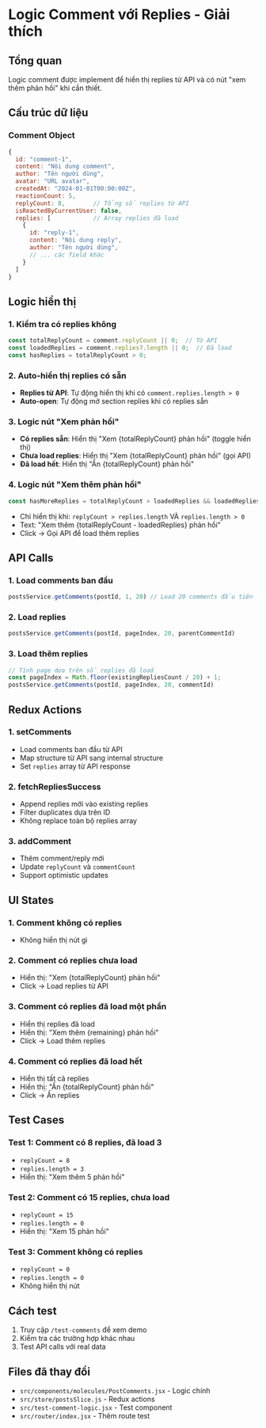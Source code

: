 # Logic Comment với Replies - Giải thích

## Tổng quan
Logic comment được implement để hiển thị replies từ API và có nút "xem thêm phản hồi" khi cần thiết.

## Cấu trúc dữ liệu

### Comment Object
```javascript
{
  id: "comment-1",
  content: "Nội dung comment",
  author: "Tên người dùng",
  avatar: "URL avatar",
  createdAt: "2024-01-01T00:00:00Z",
  reactionCount: 5,
  replyCount: 8,        // Tổng số replies từ API
  isReactedByCurrentUser: false,
  replies: [            // Array replies đã load
    {
      id: "reply-1",
      content: "Nội dung reply",
      author: "Tên người dùng",
      // ... các field khác
    }
  ]
}
```

## Logic hiển thị

### 1. Kiểm tra có replies không
```javascript
const totalReplyCount = comment.replyCount || 0;  // Từ API
const loadedReplies = comment.replies?.length || 0;  // Đã load
const hasReplies = totalReplyCount > 0;
```

### 2. Auto-hiển thị replies có sẵn
- **Replies từ API**: Tự động hiển thị khi có `comment.replies.length > 0`
- **Auto-open**: Tự động mở section replies khi có replies sẵn

### 3. Logic nút "Xem phản hồi"
- **Có replies sẵn**: Hiển thị "Xem {totalReplyCount} phản hồi" (toggle hiển thị)
- **Chưa load replies**: Hiển thị "Xem {totalReplyCount} phản hồi" (gọi API)
- **Đã load hết**: Hiển thị "Ẩn {totalReplyCount} phản hồi"

### 4. Logic nút "Xem thêm phản hồi"
```javascript
const hasMoreReplies = totalReplyCount > loadedReplies && loadedReplies > 0;
```

- Chỉ hiển thị khi: `replyCount > replies.length` VÀ `replies.length > 0`
- Text: "Xem thêm {totalReplyCount - loadedReplies} phản hồi"
- Click → Gọi API để load thêm replies

## API Calls

### 1. Load comments ban đầu
```javascript
postsService.getComments(postId, 1, 20) // Load 20 comments đầu tiên
```

### 2. Load replies
```javascript
postsService.getComments(postId, pageIndex, 20, parentCommentId)
```

### 3. Load thêm replies
```javascript
// Tính page dựa trên số replies đã load
const pageIndex = Math.floor(existingRepliesCount / 20) + 1;
postsService.getComments(postId, pageIndex, 20, commentId)
```

## Redux Actions

### 1. setComments
- Load comments ban đầu từ API
- Map structure từ API sang internal structure
- Set `replies` array từ API response

### 2. fetchRepliesSuccess
- Append replies mới vào existing replies
- Filter duplicates dựa trên ID
- Không replace toàn bộ replies array

### 3. addComment
- Thêm comment/reply mới
- Update `replyCount` và `commentCount`
- Support optimistic updates

## UI States

### 1. Comment không có replies
- Không hiển thị nút gì

### 2. Comment có replies chưa load
- Hiển thị: "Xem {totalReplyCount} phản hồi"
- Click → Load replies từ API

### 3. Comment có replies đã load một phần
- Hiển thị replies đã load
- Hiển thị: "Xem thêm {remaining} phản hồi"
- Click → Load thêm replies

### 4. Comment có replies đã load hết
- Hiển thị tất cả replies
- Hiển thị: "Ẩn {totalReplyCount} phản hồi"
- Click → Ẩn replies

## Test Cases

### Test 1: Comment có 8 replies, đã load 3
- `replyCount = 8`
- `replies.length = 3`
- Hiển thị: "Xem thêm 5 phản hồi"

### Test 2: Comment có 15 replies, chưa load
- `replyCount = 15`
- `replies.length = 0`
- Hiển thị: "Xem 15 phản hồi"

### Test 3: Comment không có replies
- `replyCount = 0`
- `replies.length = 0`
- Không hiển thị nút

## Cách test
1. Truy cập `/test-comments` để xem demo
2. Kiểm tra các trường hợp khác nhau
3. Test API calls với real data

## Files đã thay đổi
- `src/components/molecules/PostComments.jsx` - Logic chính
- `src/store/postsSlice.js` - Redux actions
- `src/test-comment-logic.jsx` - Test component
- `src/router/index.jsx` - Thêm route test
